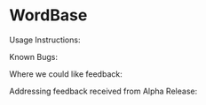 # WordBase 
Usage Instructions: 

Known Bugs: 

Where we could like feedback: 

Addressing feedback received from Alpha Release:
